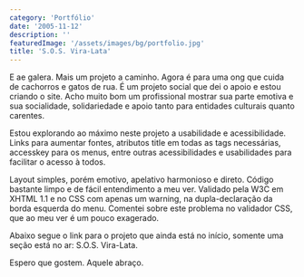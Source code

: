 ```yaml
---
category: 'Portfólio'
date: '2005-11-12'
description: ''
featuredImage: '/assets/images/bg/portfolio.jpg'
title: 'S.O.S. Vira-Lata'
---
```


E ae galera. Mais um projeto a caminho. Agora é para uma ong que cuida de cachorros e gatos de rua. É um projeto social que dei o apoio e estou criando o site. Acho muito bom um profissional mostrar sua parte emotiva e sua socialidade, solidariedade e apoio tanto para entidades culturais quanto carentes.

Estou explorando ao máximo neste projeto a usabilidade e acessibilidade. Links para aumentar fontes, atributos title em todas as tags necessárias, accesskey para os menus, entre outras acessibilidades e usabilidades para facilitar o acesso à todos.

Layout simples, porém emotivo, apelativo harmonioso e direto. Código bastante limpo e de fácil entendimento a meu ver. Validado pela W3C em XHTML 1.1 e no CSS com apenas um warning, na dupla-declaração da borda esquerda do menu. Comentei sobre este problema no validador CSS, que ao meu ver é um pouco exagerado.

Abaixo segue o link para o projeto que ainda está no início, somente uma seção está no ar: S.O.S. Vira-Lata.

Espero que gostem. Aquele abraço.

